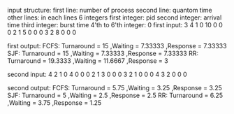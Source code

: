input structure:
first line: number of process
second line: quantom time
other lines: in each lines 6 integers
first integer: pid
second integer: arrival time
third integer: burst time 
4'th to 6'th integer: 0
first input:
3
4
1 0 10 0 0 0
2 1 5 0 0 0
3 2 8 0 0 0

first output:
FCFS: Turnaround = 15 ,Waiting = 7.33333 ,Response = 7.33333
SJF: Turnaround = 15 ,Waiting = 7.33333 ,Response = 7.33333
RR: Turnaround = 19.3333 ,Waiting = 11.6667 ,Response = 3


second input:
4
2
1 0 4 0 0 0
2 1 3 0 0 0
3 2 1 0 0 0
4 3 2 0 0 0

second output:
FCFS: Turnaround = 5.75 ,Waiting = 3.25 ,Response = 3.25
SJF: Turnaround = 5 ,Waiting = 2.5 ,Response = 2.5
RR: Turnaround = 6.25 ,Waiting = 3.75 ,Response = 1.25
